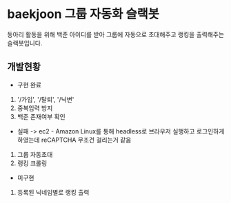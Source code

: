 # baekjoon 그룹 자동화 슬랙봇
동아리 활동을 위해 백준 아이디를 받아 그룹에 자동으로 초대해주고 랭킹을 출력해주는 슬랙봇입니다.

## 개발현황
- 구현 완료
1. '/가입', '/탈퇴', '/닉변'
2. 중복입력 방지
3. 백준 존재여부 확인

- 실패 -> ec2 - Amazon Linux를 통해 headless로 브라우저 실행하고 로그인하게 하였는데 reCAPTCHA 무조건 걸리는거 같음
1. 그룹 자동초대
2. 랭킹 크롤링

- 미구현
1. 등록된 닉네임별로 랭킹 출력
